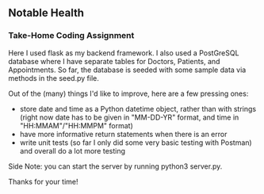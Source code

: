 ## Notable Health
### Take-Home Coding Assignment

Here I used flask as my backend framework.  I also used a PostGreSQL database
where I have separate tables for Doctors, Patients, and Appointments.  So far, 
the database is seeded with some sample data via methods in the seed.py file.

Out of the (many) things I'd like to improve, here are a few pressing ones:
- store date and time as a Python datetime object, rather than with strings 
(right now date has to be given in "MM-DD-YR" format, 
and time in "HH:MMAM"/"HH:MMPM" format)
- have more informative return statements when there is an error
- write unit tests (so far I only did some very basic testing with Postman) and 
overall do a lot more testing

Side Note: you can start the server by running python3 server.py.

Thanks for your time!